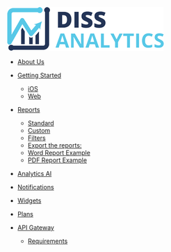 <div class="logo">
	<a href="https://diss-dev-team.github.io/DA-Doc/#">
		<img src="_media/logo.png?v1" alt="DISS Analytics" class="img-responsive" />
	</a>
</div>

* [About Us](/)
* [Getting Started](getting-started.md?id=getting-started)
	* [iOS](getting-started.md?id=ios-app)
	* [Web](getting-started.md?id=web-app)

* [Reports](reports.md?id=reports)

	* [Standard](reports.md?id=standard)
	* [Custom](reports.md?id=custom)
	* [Filters](reports.md?id=filters)
	* [Export the reports:](reports.md?id=excel)
	* [Word Report Example](reports.md?id=word)
	* [PDF Report Example](reports.md?id=pdf)

* [Analytics AI](analytics.md)
* [Notifications](notifications.md)
* [Widgets](widgets.md)
* [Plans](plans.md)
* [API Gateway](gateway.md?id=api-gateway)
	* [Requirements](gateway.md)
